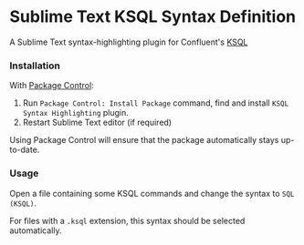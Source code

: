 Sublime Text KSQL Syntax Definition
===================================

A Sublime Text syntax-highlighting plugin for Confluent's [KSQL](https://www.confluent.io/product/ksql)

### Installation

With [Package Control](http://wbond.net/sublime_packages/package_control):

1. Run `Package Control: Install Package` command, find and install `KSQL Syntax Highlighting` plugin.
2. Restart Sublime Text editor (if required)

Using Package Control will ensure that the package automatically stays up-to-date.


### Usage

Open a file containing some KSQL commands and change the syntax to `SQL (KSQL)`.

For files with a `.ksql` extension, this syntax should be selected automatically.

